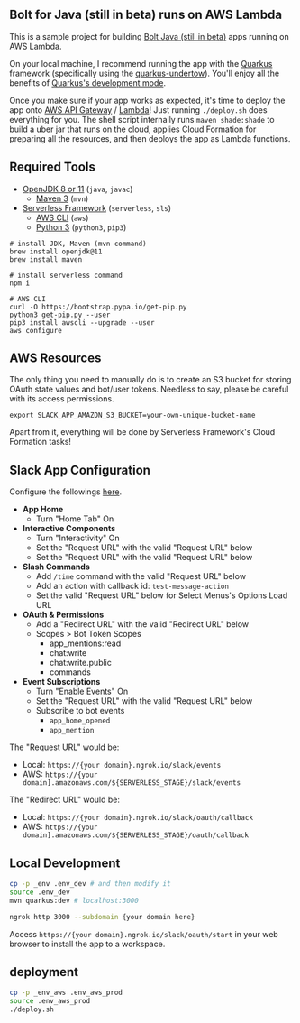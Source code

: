 ## Bolt for Java (still in beta) runs on AWS Lambda

This is a sample project for building [Bolt Java (still in beta)](https://github.com/slackapi/java-slack-sdk) apps running on AWS Lambda.

On your local machine, I recommend running the app with the [Quarkus](https://quarkus.io/) framework (specifically using the [quarkus-undertow](https://quarkus.io/guides/http-reference)). You'll enjoy all the benefits of [Quarkus's development mode](https://quarkus.io/guides/getting-started). 

Once you make sure if your app works as expected, it's time to deploy the app onto [AWS API Gateway](https://aws.amazon.com/api-gateway/) / [Lambda](https://aws.amazon.com/lambda/)! Just running `./deploy.sh` does everything for you. The shell script internally runs `maven shade:shade` to build a uber jar that runs on the cloud, applies Cloud Formation for preparing all the resources, and then deploys the app as Lambda functions.

## Required Tools

* [OpenJDK 8 or 11](https://openjdk.java.net/install/) (`java`, `javac`)
  * [Maven 3](https://maven.apache.org/) (`mvn`)
* [Serverless Framework](https://serverless.com/) (`serverless`, `sls`)
  * [AWS CLI](https://aws.amazon.com/cli/) (`aws`)
  * [Python 3](https://www.python.org/) (`python3`, `pip3`)

```
# install JDK, Maven (mvn command)
brew install openjdk@11
brew install maven

# install serverless command
npm i

# AWS CLI
curl -O https://bootstrap.pypa.io/get-pip.py
python3 get-pip.py --user
pip3 install awscli --upgrade --user
aws configure
```

## AWS Resources

The only thing you need to manually do is to create an S3 bucket for storing OAuth state values and bot/user tokens. Needless to say, please be careful with its access permissions.

```
export SLACK_APP_AMAZON_S3_BUCKET=your-own-unique-bucket-name
```

Apart from it, everything will be done by Serverless Framework's Cloud Formation tasks!

## Slack App Configuration

Configure the followings [here](https://api.slack.com/apps).

* **App Home**
  * Turn "Home Tab" On
* **Interactive Components**
  * Turn "Interactivity" On
  * Set the "Request URL" with the valid "Request URL" below
  * Set the "Request URL" with the valid "Request URL" below
* **Slash Commands**
  * Add `/time` command with the valid "Request URL" below
  * Add an action with callback id: `test-message-action`
  * Set the valid "Request URL" below for Select Menus's Options Load URL
* **OAuth & Permissions**
  * Add a "Redirect URL" with the valid "Redirect URL" below
  * Scopes > Bot Token Scopes
    * app_mentions:read
    * chat:write
    * chat:write.public
    * commands
* **Event Subscriptions**
  * Turn "Enable Events" On
  * Set the "Request URL" with the valid "Request URL" below
  * Subscribe to bot events
    * `app_home_opened`
    * `app_mention`

The "Request URL" would be:
* Local: `https://{your domain}.ngrok.io/slack/events`
* AWS: `https://{your domain].amazonaws.com/${SERVERLESS_STAGE}/slack/events`

The "Redirect URL" would be:
* Local: `https://{your domain}.ngrok.io/slack/oauth/callback`
* AWS: `https://{your domain].amazonaws.com/${SERVERLESS_STAGE}/oauth/callback`


## Local Development

```bash
cp -p _env .env_dev # and then modify it
source .env_dev
mvn quarkus:dev # localhost:3000
```

```bash
ngrok http 3000 --subdomain {your domain here}
```

Access `https://{your domain}.ngrok.io/slack/oauth/start` in your web browser to install the app to a workspace.

## deployment

```bash
cp -p _env_aws .env_aws_prod
source .env_aws_prod
./deploy.sh
```
